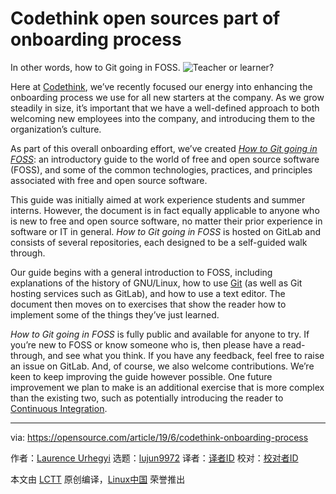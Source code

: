 [#]: collector: (lujun9972)
[#]: translator: ( )
[#]: reviewer: ( )
[#]: publisher: ( )
[#]: url: ( )
[#]: subject: (Codethink open sources part of onboarding process)
[#]: via: (https://opensource.com/article/19/6/codethink-onboarding-process)
[#]: author: (Laurence Urhegyi https://opensource.com/users/laurence-urhegyi)

Codethink open sources part of onboarding process
======
In other words, how to Git going in FOSS.
![Teacher or learner?][1]

Here at [Codethink][2], we’ve recently focused our energy into enhancing the onboarding process we use for all new starters at the company. As we grow steadily in size, it’s important that we have a well-defined approach to both welcoming new employees into the company, and introducing them to the organization’s culture.

As part of this overall onboarding effort, we’ve created [_How to Git going in FOSS_][3]: an introductory guide to the world of free and open source software (FOSS), and some of the common technologies, practices, and principles associated with free and open source software.

This guide was initially aimed at work experience students and summer interns. However, the document is in fact equally applicable to anyone who is new to free and open source software, no matter their prior experience in software or IT in general. _How to Git going in FOSS_ is hosted on GitLab and consists of several repositories, each designed to be a self-guided walk through.

Our guide begins with a general introduction to FOSS, including explanations of the history of GNU/Linux, how to use [Git][4] (as well as Git hosting services such as GitLab), and how to use a text editor. The document then moves on to exercises that show the reader how to implement some of the things they’ve just learned.

_How to Git going in FOSS_ is fully public and available for anyone to try. If you’re new to FOSS or know someone who is, then please have a read-through, and see what you think. If you have any feedback, feel free to raise an issue on GitLab. And, of course, we also welcome contributions. We’re keen to keep improving the guide however possible. One future improvement we plan to make is an additional exercise that is more complex than the existing two, such as potentially introducing the reader to [Continuous Integration][5].

--------------------------------------------------------------------------------

via: https://opensource.com/article/19/6/codethink-onboarding-process

作者：[Laurence Urhegyi][a]
选题：[lujun9972][b]
译者：[译者ID](https://github.com/译者ID)
校对：[校对者ID](https://github.com/校对者ID)

本文由 [LCTT](https://github.com/LCTT/TranslateProject) 原创编译，[Linux中国](https://linux.cn/) 荣誉推出

[a]: https://opensource.com/users/laurence-urhegyi
[b]: https://github.com/lujun9972
[1]: https://opensource.com/sites/default/files/styles/image-full-size/public/lead-images/osdc-lead-teacher-learner.png?itok=rMJqBN5G (Teacher or learner?)
[2]: https://www.codethink.co.uk/about.html
[3]: https://gitlab.com/ct-starter-guide
[4]: https://git-scm.com
[5]: https://en.wikipedia.org/wiki/Continuous_integration
